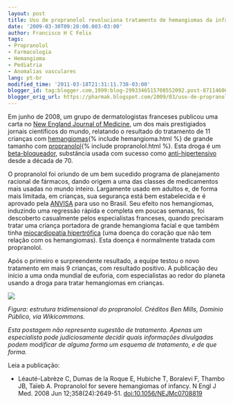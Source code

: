 ```yaml
---
layout: post
title: Uso de propranolol revoluciona tratamento de hemangiomas da infância
date: '2009-03-30T09:20:00.003-03:00'
author: Francisco H C Felix
tags:
- Propranolol
- Farmacologia
- Hemangioma
- Pediatria
- Anomalias vasculares
lang: pt-br
modified_time: '2011-03-18T21:31:11.738-03:00'
blogger_id: tag:blogger.com,1999:blog-2993346515708552092.post-8711460085162191258
blogger_orig_url: https://pharmak.blogspot.com/2009/03/uso-de-propranolol-revoluciona.html
---
```


Em junho de 2008, um grupo de dermatologistas franceses publicou uma carta no
[New England Journal of Medicine](https://content.nejm.org/), um dos mais prestigiados jornais científicos do mundo, relatando o resultado do tratamento
de 11 crianças com [hemangiomas](https://www.hemangioma.com.br/){% include hemangioma.html %} de grande tamanho com [propranolol](https://pt.wikipedia.org/wiki/Propranolol){% include propranolol.html %}. Esta droga é um [beta-bloqueador](https://pt.wikipedia.org/wiki/Bloqueador_beta), substância
usada com sucesso como [anti-hipertensivo](https://pt.wikipedia.org/wiki/Anti-hipertensivo) desde a década de 70.
  <!--more-->

O propranolol foi oriundo de um bem sucedido programa de planejamento racional
de fármacos, dando origem a uma das classes de medicamentos
mais usadas no mundo inteiro. Largamente usado em adultos e, de forma mais limitada, em crianças, sua segurança está bem
estabelecida e é aprovado pela [ANVISA](https://www.anvisa.gov.br/) para uso no Brasil. Seu efeito nos hemangiomas, induzindo uma regressão rápida e completa
em poucas semanas, foi descoberto casualmente pelos especialistas franceses, quando precisaram tratar uma criança portadora de grande hemangioma facial e que também tinha [miocardiopatia hipertrófica](https://www.manualmerck.net/?url=/artigos/%3Fid%3D44%26cn%3D636)
(uma doença do coração que não tem relação com os hemangiomas). Esta doença é normalmente tratada com propranolol.

Após o primeiro e surpreendente resultado,
a equipe testou o novo tratamento em mais 9 crianças, com resultado positivo.
A publicação deu início a uma onda mundial de euforia, com especialistas ao redor do planeta usando a droga para tratar
hemangiomas em crianças.

![](https://upload.wikimedia.org/wikipedia/commons/a/af/Propranolol-from-xtal-3D-balls.png)

_Figura: estrutura tridimensional do propranolol. Créditos Ben Mills, Domínio Público, via Wikicommons._

_Esta postagem não representa sugestão de tratamento. Apenas um especialista pode judiciosamente decidir quais informações divulgadas podem modificar de alguma forma um esquema de tratamento, e de que forma._

Leia a publicação:
- Léauté-Labrèze C, Dumas de la Roque E, Hubiche T, Boralevi F, Thambo JB, Taïeb A. Propranolol for severe hemangiomas of infancy. N Engl J Med. 2008 Jun
12;358(24):2649-51. [doi:10.1056/NEJMc0708819](https://doi.org/10.1056/NEJMc0708819)
